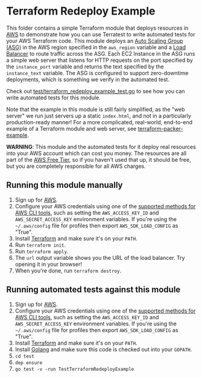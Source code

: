 # Terraform Redeploy Example

This folder contains a simple Terraform module that deploys resources in [AWS](https://aws.amazon.com/) to demonstrate
how you can use Terratest to write automated tests for your AWS Terraform code. This module deploys an [Auto Scaling
Group (ASG)](https://docs.aws.amazon.com/autoscaling/ec2/userguide/AutoScalingGroup.html) in the AWS region specified
in the `aws_region` variable and a [Load Balancer](https://aws.amazon.com/elasticloadbalancing/) to route traffic
across the ASG. Each EC2 Instance in the ASG runs a simple web server that listens for HTTP requests on the port
specified by the `instance_port` variable and returns the text specified by the `instance_text` variable. The ASG is
configured to support zero-downtime deployments, which is something we verify in the automated test.

Check out [test/terraform_redeploy_example_test.go](https://github.com/terraform-modules-krish/terratest/blob/v0.17.6/test/terraform_redeploy_example_test.go) to see how you can write
automated tests for this module.

Note that the example in this module is still fairly simplified, as the "web server" we run just servers up a static
`index.html`, and not in a particularly production-ready manner! For a more complicated, real-world, end-to-end
example of a Terraform module and web server, see [terraform-packer-example](https://github.com/terraform-modules-krish/terratest/blob/v0.17.6/examples/terraform-packer-example).

**WARNING**: This module and the automated tests for it deploy real resources into your AWS account which can cost you
money. The resources are all part of the [AWS Free Tier](https://aws.amazon.com/free/), so if you haven't used that up,
it should be free, but you are completely responsible for all AWS charges.





## Running this module manually

1. Sign up for [AWS](https://aws.amazon.com/).
1. Configure your AWS credentials using one of the [supported methods for AWS CLI
   tools](https://docs.aws.amazon.com/cli/latest/userguide/cli-chap-getting-started.html), such as setting the
   `AWS_ACCESS_KEY_ID` and `AWS_SECRET_ACCESS_KEY` environment variables. If you're using the `~/.aws/config` file for profiles then export `AWS_SDK_LOAD_CONFIG` as "True".
1. Install [Terraform](https://www.terraform.io/) and make sure it's on your `PATH`.
1. Run `terraform init`.
1. Run `terraform apply`.
1. The `url` output variable shows you the URL of the load balancer. Try opening it in your browser!
1. When you're done, run `terraform destroy`.




## Running automated tests against this module

1. Sign up for [AWS](https://aws.amazon.com/).
1. Configure your AWS credentials using one of the [supported methods for AWS CLI
   tools](https://docs.aws.amazon.com/cli/latest/userguide/cli-chap-getting-started.html), such as setting the
   `AWS_ACCESS_KEY_ID` and `AWS_SECRET_ACCESS_KEY` environment variables. If you're using the `~/.aws/config` file for profiles then export `AWS_SDK_LOAD_CONFIG` as "True".
1. Install [Terraform](https://www.terraform.io/) and make sure it's on your `PATH`.
1. Install [Golang](https://golang.org/) and make sure this code is checked out into your `GOPATH`.
1. `cd test`
1. `dep ensure`
1. `go test -v -run TestTerraformRedeployExample`
